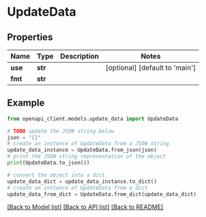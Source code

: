 # UpdateData


## Properties

Name | Type | Description | Notes
------------ | ------------- | ------------- | -------------
**use** | **str** |  | [optional] [default to 'main']
**fmt** | **str** |  | 

## Example

```python
from openapi_client.models.update_data import UpdateData

# TODO update the JSON string below
json = "{}"
# create an instance of UpdateData from a JSON string
update_data_instance = UpdateData.from_json(json)
# print the JSON string representation of the object
print(UpdateData.to_json())

# convert the object into a dict
update_data_dict = update_data_instance.to_dict()
# create an instance of UpdateData from a dict
update_data_from_dict = UpdateData.from_dict(update_data_dict)
```
[[Back to Model list]](../README.md#documentation-for-models) [[Back to API list]](../README.md#documentation-for-api-endpoints) [[Back to README]](../README.md)


